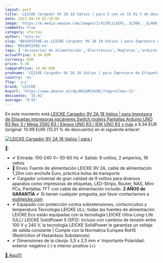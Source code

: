 ```yaml
---
layout: post
title: 'LEICKE Cargador 9V 2A 18 Vatios | para I con un 15.01 % de descuento'
date: 2021-04-19 01:10:05
image: 'https://m.media-amazon.com/images/I/41IMiiL6ZFL._SL500_._SL400_.jpg'
comments: true
category: ofertas
author: 'tole.es'
slug: 'B01GRS5V8E-es LEICKE Cargador 9V 2A 18 Vatios | para Impresora de...'
sku: 'B01GRS5V8E-es'
tags: [ 'Accesorios de alimentación','Electrónica','Regletas','arduino','impresora','leicke', ]
actualPrice: 9.34 EUR
currency: EUR
price: 9.34
comparePrice: 10.99 EUR
prodname: 'LEICKE Cargador 9V 2A 18 Vatios | para Impresora de Etiquetas  impresoras  escáneres  Switch  routers  Pantallas  Arduino UNO R3 Rev 3 / Mega 2560 R3 / Elegoo UNO R3 / IEIK UNO R3 y más'
country: 'es'
flag: '🇪🇸'
brand: 'LEICKE'
buyurl: 'https://www.amazon.es/dp/B01GRS5V8E/?tag=tolees-21'
descuento: '15.01'
average: '9.92'
---
```


En este momento está [LEICKE Cargador 9V 2A 18 Vatios | para Impresora de Etiquetas  impresoras  escáneres  Switch  routers  Pantallas  Arduino UNO R3 Rev 3 / Mega 2560 R3 / Elegoo UNO R3 / IEIK UNO R3 y más](https://www.amazon.es/dp/B01GRS5V8E/?tag=tolees-21) a 9.34 EUR (original: 10.99 EUR) (15.01 %  de descuento) en el siguiente enlace!

[![LEICKE Cargador 9V 2A 18 Vatios | para I](https://m.media-amazon.com/images/I/41IMiiL6ZFL._SL500_._SL400_.jpg)](https://www.amazon.es/dp/B01GRS5V8E/?tag=tolees-21)

🔎:

- ✔ Entrada: 100-240 V~ 50-60 Hz ✔ Salida: 9 voltios, 2 amperios, 18 vatios
- 🚚 Envío: Fuente de alimentación LEICKE 9V 2A, cable de alimentación 1,20m con enchufe Euro, práctica bolsa de transporte
- ✔ Cargador universal de gran calidad de 9 voltios para diversos aparatos como impresoras de etiquetas, LED-Strips, Router, NAS, Mini-PCs, Pantallas TFT con cable de alimentación incluido. <b>2 AÑOS de GARANTÍA</b> ✔ Si tienen cualquier pregunta, por favor contactarnos a es@leicke.com
- ✔ Equipado con protección contra sobretensiones, cortocircuitos y temperatura Tecnología LEICKE ULL: todas las fuentes de alimentación LEICKE Eco están equipadas con la tecnología LEICKE Ultra-Long-Life (ULL) LEICKE SolidPower II (SP2): incluso con cambios de tensión entre 100 V y 240 V, la tecnología LEICKE SolidPower le garantiza un voltaje de salida constante | Cumple con la Normativa Europea RoHS (Restriction of Hazardous Substances)
- ✔ Dimensiones de la clavija: 5,5 x 2,5 mm ✔ Importante Polaridad: exterior negativo (-) e interior positivo (+)

[🛒 Aquí!!!](https://www.amazon.es/dp/B01GRS5V8E/?tag=tolees-21)
